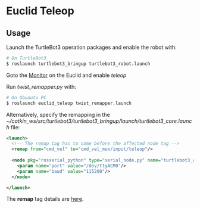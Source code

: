 # Euclid Teleop 

## Usage

Launch the TurtleBot3 operation packages and enable the robot with:
```bash
# On TurtleBot3
$ roslaunch turtlebot3_bringup turtlebot3_robot.launch
```

Goto the [Monitor](http://euclid.local/#apps) on the Euclid and enable *teleop*

Run *twist_remapper.py* with: 
```bash
# On Ubunutu PC
$ roslaunch euclid_teleop twist_remapper.launch
```

Alternatively, specify the remapping in the *~/catkin_ws/src/turtlebot3/turtlebot3_bringup/launch/turtlebot3_core.launch* file:
```xml
<launch>
  <!-- The remap tag has to come before the affected node tag -->
  <remap from="cmd_vel" to="cmd_vel_mux/input/teleop"/>
  
  <node pkg="rosserial_python" type="serial_node.py" name="turtlebot3_core" output="screen">
    <param name="port" value="/dev/ttyACM0"/>
    <param name="baud" value="115200"/>
  </node>

</launch>
``` 

The **remap** tag details are [here](http://wiki.ros.org/roslaunch/XML/remap).

